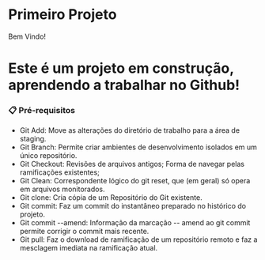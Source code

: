 # Primeiro Projeto
Bem Vindo!
# Este é um projeto em construção, aprendendo a trabalhar no Github!

### 📋 Pré-requisitos
- Git Add: Move as alterações do diretório de trabalho para a área de staging.
- Git Branch: Permite criar ambientes de desenvolvimento isolados em um único repositório.
- Git Checkout: Revisões de arquivos antigos; Forma de navegar pelas ramificações existentes;
- Git Clean: Correspondente lógico do git reset, que (em geral) só opera em arquivos monitorados.
- Git clone: Cria cópia de um Repositório do Git existente. 
- Git commit: Faz um commit do instantâneo preparado no histórico do projeto.
- Git commit --amend: Informação da marcação -- amend ao git commit permite corrigir o commit mais recente.
- Git pull: Faz o download de ramificação de um repositório remoto e faz a mesclagem imediata na ramificação atual. 
